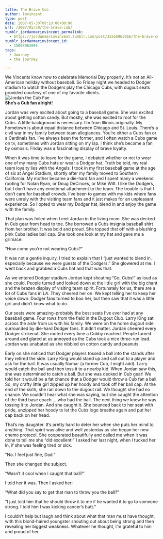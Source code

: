 ```yaml
---
title: The Brave Cub
author: lmvincent
type: post
date: 2007-05-30T09:10:00+00:00
url: /2007/05/30/the-brave-cub/
tumblr_jordanmarinvincent_permalink:
  - https://jordanmarinvincent.tumblr.com/post/15658963056/the-brave-cub
tumblr_jordanmarinvincent_id:
  - 15658963056
tags:
  - Journey
  - the journey

---
```

We Vincents know how to celebrate Memorial Day properly. It&rsquo;s not an All-American holiday without baseball. So Friday night we headed to Dodger stadium to watch the Dodgers play the Chicago Cubs, with dugout seats provided courtesy of one of my favorite clients.  
![Jordan the Cub Fan][1]  
**She&rsquo;s a Cub fan alright!**

Jordan was very excited about going to a baseball game. She was excited about getting cotton candy. But mostly, she was excited to root for the Cubs. A little background is necessary. I&rsquo;m from Illinois originally. My hometown is about equal distance between Chicago and St. Louis. There&rsquo;s a civil war in my family between team allegiances. You&rsquo;re either a Cubs fan or a Cardinals fan. I&rsquo;ve always been the former, and I often watch a Cubs game on tv, sometimes with Jordan sitting on my lap. I think she&rsquo;s become a fan by osmosis. Friday was a fascinating display of brave loyalty.<a name="more"></a>

When it was time to leave for the game, I debated whether or not to wear one of my many Cubs hats or wear a Dodger hat. Truth be told, my real team loyalty lies with the Angels. I took in my first baseball game at the age of six at Angel Stadium, shortly after my family moved to Southern California. My mother became a die-hard fan and I spent many a weekend rooting for Nolan Ryan, or Doug DeCinces, or Mike Witt. I like the Dodgers, but I don&rsquo;t have any emotional attachment to the team. The trouble is that I don&rsquo;t care for baseball crowds. I&rsquo;ve been to games with my kids where fans were unruly with the visiting team fans and it just makes for an unpleasant experience. So I opted to wear my Dodger hat, blend in and enjoy the game with the family.

That plan was foiled when I met Jordan in the living room. She was decked in Cub gear from head to toe. She borrowed a Cubs insignia baseball shirt from her brother. It was bold and proud. She topped that off with a blushing pink Cubs ladies ball cap. She took one look at my hat and gave me a grimace.

&ldquo;How come you&rsquo;re not wearing Cubs?&rdquo;

It was not a gentle inquiry. I tried to explain that I &ldquo;just wanted to blend in, especially because we were guests of the Dodgers.&rdquo; She glowered at me. I went back and grabbed a Cubs hat and that was that.

As we entered Dodger stadium Jordan kept shouting &ldquo;Go, Cubs!&rdquo; as loud as she could. People turned and looked down at the little girl with the big chant and the brazen display of visiting team spirit. Fortunately for us, there are a lot of Cubs fans in LA. They cheered her on. We kept telling her to keep her voice down. Dodger fans turned to boo her, but then saw that it was a little girl and didn&rsquo;t know what to do.

Our seats were amazing&ndash;probably the best seats I&rsquo;ve ever had at any baseball game. Four rows from the field in the Dugout Club. Larry King sat across the aisle from us with his family. We were on the home dugout side surrounded by die-hard Dodger fans. It didn&rsquo;t matter. Jordan cheered every Dodger strikeout. She rooted every time a Cubby reached. People turned around and glared at us annoyed as the Cubs took a nice three-run lead. Jordan was unabated as she nibbled on cotton candy and peanuts.

Early on she noticed that Dodger players tossed a ball into the stands after they retired the side. Larry King would stand up and call out to a player and ask for the ball. It was usually Nomar (a former Cub, I might add). Larry would catch the ball and then toss it to a nearby kid. When Jordan saw this, she was determined to catch a ball. But she was decked in Cub gear! We told her it would be a fat chance that a Dodger would throw a Cub fan a ball. So, my crafty little girl zipped up her hoody and took off her ball cap. At the end of the sixth, she ran down to the dugout rail. We thought she had no chance. We couldn&rsquo;t hear what she was saying, but she caught the attention of the third base coach &hellip; who had the ball. The next thing we knew he was tossing it to Jordan. And she caught it. She bounced back to her seat with pride, unzipped her hoody to let the Cubs logo breathe again and put her cap back on her head.

That&rsquo;s my daughter. It&rsquo;s pretty hard to deter her when she puts her mind to anything. That spirit was alive and well yesterday as she began her new chemo protocol. She cooperated beautifully and called me when it was done to tell me she &ldquo;did excellent!&rdquo; I asked her last night, when I tucked her in, if she was feeling tired or sick.

&ldquo;No. I feel just fine, Dad.&rdquo;

Then she changed the subject.

&ldquo;Wasn&rsquo;t it cool when I caught that ball?&rdquo;

I told her it was. Then I asked her:

&ldquo;What did you say to get that man to throw you the ball?&rdquo;

&ldquo;I just told him that he should throw it to me if he wanted it to go to someone strong. I told him I was kicking cancer&rsquo;s butt.&rdquo;

I couldn&rsquo;t help but laugh and think about what that man must have thought, with this blond-haired youngster shouting out about being strong and then revealing her biggest weakness. Whatever he thought, I&rsquo;m grateful to him and proud of her.

<div class="blogger-post-footer">
  <img loading="lazy" width="1" height="1" src="https://blogger.googleusercontent.com/tracker/9039099668816362935-773559640555672495?l=jordansjourney2.blogspot.com" alt="" />
</div>

 [1]: https://www.jordanvincent.com/images/2007/05/jordan_cub.jpg